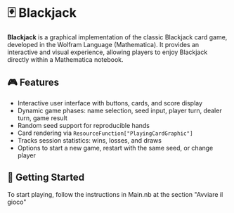 # 🃏 Blackjack

**Blackjack** is a graphical implementation of the classic Blackjack card game, developed in the Wolfram Language (Mathematica). It provides an interactive and visual experience, allowing players to enjoy Blackjack directly within a Mathematica notebook.

## 🎮 Features

- Interactive user interface with buttons, cards, and score display
- Dynamic game phases: name selection, seed input, player turn, dealer turn, game result
- Random seed support for reproducible hands
- Card rendering via `ResourceFunction["PlayingCardGraphic"]`
- Tracks session statistics: wins, losses, and draws
- Options to start a new game, restart with the same seed, or change player

## 🚀 Getting Started

To start playing, follow the instructions in Main.nb at the section "Avviare il gioco"
